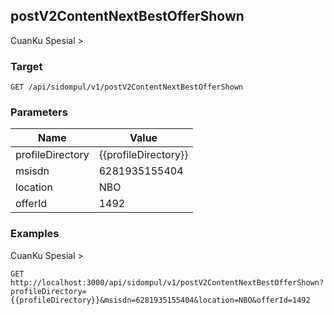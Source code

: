 ## postV2ContentNextBestOfferShown
CuanKu Spesial &gt;

### Target
```
GET /api/sidompul/v1/postV2ContentNextBestOfferShown
```

### Parameters
Name | Value
--- | ---
profileDirectory|{{profileDirectory}}
msisdn|6281935155404
location|NBO
offerId|1492



### Examples
CuanKu Spesial &gt;
```
GET http://localhost:3000/api/sidompul/v1/postV2ContentNextBestOfferShown?profileDirectory={{profileDirectory}}&msisdn=6281935155404&location=NBO&offerId=1492
```


